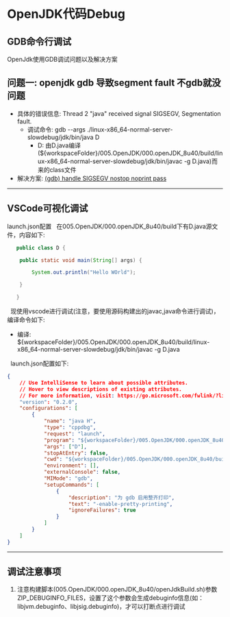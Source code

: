 # OpenJDK代码Debug
## GDB命令行调试 
OpenJdk使用GDB调试问题以及解决方案
## 问题一: openjdk gdb 导致segment fault 不gdb就没问题
+ 具体的错误信息: Thread 2 "java" received signal SIGSEGV, Segmentation fault.
   - 调试命令: gdb --args ./linux-x86_64-normal-server-slowdebug/jdk/bin/java D
       - D: 由D.java编译(${workspaceFolder}/005.OpenJDK/000.openJDK_8u40/build/linux-x86_64-normal-server-slowdebug/jdk/bin/javac -g D.java)而来的class文件
+ 解决方案: [(gdb) handle SIGSEGV nostop noprint pass](https://www.zhihu.com/question/39925554)

------------------

## VSCode可视化调试
launch.json配置
&nbsp;&nbsp;在005.OpenJDK/000.openJDK_8u40/build下有D.java源文件，内容如下:
```java
   public class D {

    public static void main(String[] args) {

        System.out.println("Hello WOrld");

    }

   }
```

&nbsp;&nbsp;现使用vscode进行调试(注意，要使用源码构建出的javac,java命令进行调试)，编译命令如下:
+ 编译: ${workspaceFolder}/005.OpenJDK/000.openJDK_8u40/build/linux-x86_64-normal-server-slowdebug/jdk/bin/javac -g D.java

&nbsp;&nbsp;launch.json配置如下:
```json
{
    // Use IntelliSense to learn about possible attributes.
    // Hover to view descriptions of existing attributes.
    // For more information, visit: https://go.microsoft.com/fwlink/?linkid=830387
    "version": "0.2.0",
    "configurations": [
        {
            "name": "java H",
            "type": "cppdbg",
            "request": "launch",
            "program": "${workspaceFolder}/005.OpenJDK/000.openJDK_8u40/build/linux-x86_64-normal-server-slowdebug/jdk/bin/java",
            "args": ["D"],
            "stopAtEntry": false,
            "cwd": "${workspaceFolder}/005.OpenJDK/000.openJDK_8u40/build",
            "environment": [],
            "externalConsole": false,
            "MIMode": "gdb",
            "setupCommands": [
                {
                    "description": "为 gdb 启用整齐打印",
                    "text": "-enable-pretty-printing",
                    "ignoreFailures": true
                }
            ]
        }
    ]
}
```

-----------------

## 调试注意事项
1. 注意构建脚本(005.OpenJDK/000.openJDK_8u40/openJdkBuild.sh)参数ZIP_DEBUGINFO_FILES，设置了这个参数会生成debuginfo信息(如：libjvm.debuginfo、libjsig.debuginfo)，才可以打断点进行调试